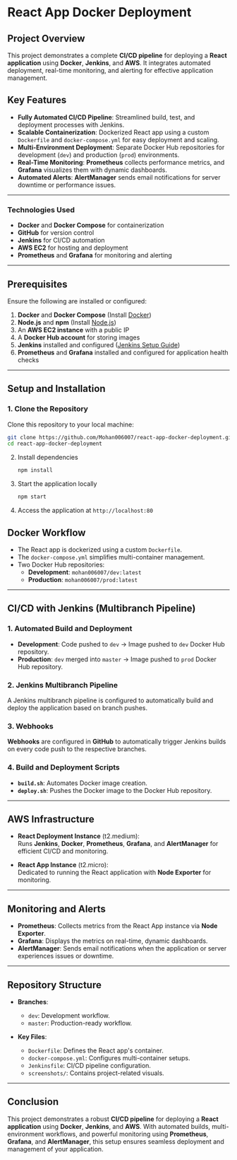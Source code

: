 # React App Docker Deployment

## Project Overview  
This project demonstrates a complete **CI/CD pipeline** for deploying a **React application** using **Docker**, **Jenkins**, and **AWS**. It integrates automated deployment, real-time monitoring, and alerting for effective application management.

## Key Features  
- **Fully Automated CI/CD Pipeline**: Streamlined build, test, and deployment processes with Jenkins.
- **Scalable Containerization**: Dockerized React app using a custom `Dockerfile` and `docker-compose.yml` for easy deployment and scaling.
- **Multi-Environment Deployment**: Separate Docker Hub repositories for development (`dev`) and production (`prod`) environments.
- **Real-Time Monitoring**: **Prometheus** collects performance metrics, and **Grafana** visualizes them with dynamic dashboards.
- **Automated Alerts**: **AlertManager** sends email notifications for server downtime or performance issues.
  
---

### Technologies Used  
- **Docker** and **Docker Compose** for containerization  
- **GitHub** for version control  
- **Jenkins** for CI/CD automation  
- **AWS EC2** for hosting and deployment  
- **Prometheus** and **Grafana** for monitoring and alerting

---

## Prerequisites  
Ensure the following are installed or configured:  
1. **Docker** and **Docker Compose** (Install [Docker](https://docs.docker.com/get-docker/))  
2. **Node.js** and **npm** (Install [Node.js](https://nodejs.org/))  
3. An **AWS EC2 instance** with a public IP  
4. A **Docker Hub account** for storing images  
5. **Jenkins** installed and configured ([Jenkins Setup Guide](https://www.jenkins.io/doc/))  
6. **Prometheus** and **Grafana** installed and configured for application health checks  

---

## Setup and Installation

### 1. Clone the Repository
Clone this repository to your local machine:  
   ```bash  
   git clone https://github.com/Mohan006007/react-app-docker-deployment.git  
   cd react-app-docker-deployment
   ```
2. Install dependencies
   ```bash
   npm install
3. Start the application locally
   ```bash
   npm start
4. Access the application at `http://localhost:80`     
   
## Docker Workflow  
- The React app is dockerized using a custom `Dockerfile`.  
- The `docker-compose.yml` simplifies multi-container management.  
- Two Docker Hub repositories:  
  - **Development**: `mohan006007/dev:latest`  
  - **Production**: `mohan006007/prod:latest`  

---

## CI/CD with Jenkins (Multibranch Pipeline)

### 1. Automated Build and Deployment  
- **Development**: Code pushed to `dev` → Image pushed to `dev` Docker Hub repository.  
- **Production**: `dev` merged into `master` → Image pushed to `prod` Docker Hub repository.  

### 2. Jenkins Multibranch Pipeline  
A Jenkins multibranch pipeline is configured to automatically build and deploy the application based on branch pushes.  

### 3. Webhooks  
**Webhooks** are configured in **GitHub** to automatically trigger Jenkins builds on every code push to the respective branches.  

### 4. Build and Deployment Scripts  
- **`build.sh`**: Automates Docker image creation.  
- **`deploy.sh`**: Pushes the Docker image to the Docker Hub repository.

---

## AWS Infrastructure

- **React Deployment Instance** (t2.medium):  
  Runs **Jenkins**, **Docker**, **Prometheus**, **Grafana**, and **AlertManager** for efficient CI/CD and monitoring.  

- **React App Instance** (t2.micro):  
  Dedicated to running the React application with **Node Exporter** for monitoring.  

---

## Monitoring and Alerts

- **Prometheus**: Collects metrics from the React App instance via **Node Exporter**.  
- **Grafana**: Displays the metrics on real-time, dynamic dashboards.  
- **AlertManager**: Sends email notifications when the application or server experiences issues or downtime.  

---

## Repository Structure

- **Branches**:
  - `dev`: Development workflow.  
  - `master`: Production-ready workflow.  

- **Key Files**:
  - `Dockerfile`: Defines the React app's container.  
  - `docker-compose.yml`: Configures multi-container setups.  
  - `Jenkinsfile`: CI/CD pipeline configuration.  
  - `screenshots/`: Contains project-related visuals.  

---

## Conclusion  
This project demonstrates a robust **CI/CD pipeline** for deploying a **React application** using **Docker**, **Jenkins**, and **AWS**. With automated builds, multi-environment workflows, and powerful monitoring using **Prometheus**, **Grafana**, and **AlertManager**, this setup ensures seamless deployment and management of your application.
